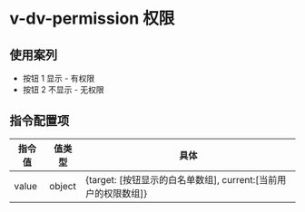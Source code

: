 # v-dv-permission 权限

## 使用案列

- 按钮 1 显示 - 有权限
- 按钮 2 不显示 - 无权限

<v-dv-permission />

## 指令配置项

| 指令值 | 值类型 | 具体                                                           |
| ------ | ------ | -------------------------------------------------------------- |
| value  | object | {target: [按钮显示的白名单数组], current:[当前用户的权限数组]} |
